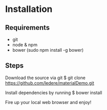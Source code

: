 # Installation

## Requirements

- git
- node & npm
- bower (sudo npm install -g bower)

## Steps

Download the source via git
$ git clone https://github.com/ledere/materialDemo.git

Install dependencies by running
$ bower install

Fire up your local web browser and enjoy!
